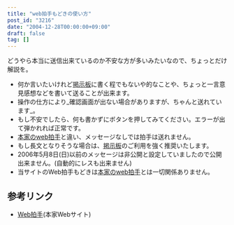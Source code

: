 ```yaml
---
title: "web拍手もどきの使い方"
post_id: "3216"
date: "2004-12-28T00:00:00+09:00"
draft: false
tag: []
---
```



どうやら本当に送信出来ているのか不安な方が多いみたいなので、ちょっとだけ解説を。

  * 何か言いたいけれど[掲示板](https://twitter.com/danmaq)に書く程でもないや的なことや、ちょっと一言意見感想などを書いて送ることが出来ます。
  * 操作の仕方により_確認画面が出ない場合がありますが、ちゃんと送れています_。
  * もし不安でしたら、何も書かずにボタンを押してみてください。エラーが出て弾かれれば正常です。
  * [本家のweb拍手](http://www.webclap.com/)と違い、メッセージなしでは拍手は送れません。
  * もし長文となりそうな場合は、[掲示板](https://twitter.com/danmaq)のご利用を強く推奨いたします。
  * 2006年5月8日(日)以前のメッセージは非公開と設定していましたので公開出来ません。(自動的にレスも出来ません)
  * 当サイトのWeb拍手もどきは[本家のweb拍手](http://www.webclap.com/)とは一切関係ありません。
## 参考リンク

  * [Web拍手](http://www.webclap.com/)(本家Webサイト)
